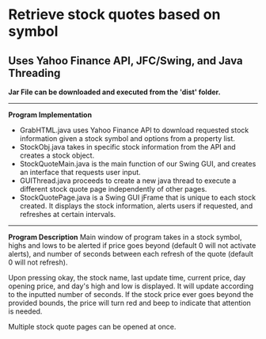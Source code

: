 Retrieve stock quotes based on symbol
====================================

Uses Yahoo Finance API, JFC/Swing, and Java Threading
----------------------

**Jar File can be downloaded and executed from the 'dist' folder.**

---------

**Program Implementation**
* GrabHTML.java uses Yahoo Finance API to download requested stock information given a stock symbol and options from a property list.
* StockObj.java takes in specific stock information from the API and creates a stock object.
* StockQuoteMain.java is the main function of our Swing GUI, and creates an interface that requests user input.
* GUIThread.java proceeds to create a new java thread to execute a different stock quote page independently of other pages.
* StockQuotePage.java is a Swing GUI jFrame that is unique to each stock created. It displays the stock information, alerts users if requested, and refreshes at certain intervals.

--------

**Program Description**
Main window of program takes in a stock symbol, highs and lows to be alerted if price goes beyond (default 0 will not activate alerts), and number of seconds between each refresh of the quote (default 0 will not refresh).

Upon pressing okay, the stock name, last update time, current price, day opening price, and day's high and low is displayed. It will update according to the inputted number of seconds. If the stock price ever goes beyond the provided bounds, the price will turn red and beep to indicate that attention is needed.

Multiple stock quote pages can be opened at once.
